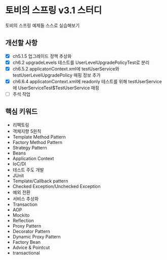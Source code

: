 # 토비의 스프링 v3.1 스터디
토비의 스프링 예제들 스스로 실습해보기

## 개선할 사항
- [x] ch5.1.5 업그레이드 정책 추상화
- [x] ch6.2 upgradeLevels 테스트를 UserLevelUpgradePolicyTest로 분리
- [x] ch6.5.2 applicatonContext.xml에 testUserService와 testUserLevelUpgradePolicy 매핑 정보 추가
- [x] ch6.6.4 applicatonContext.xml에 readonly 테스트를 위해 testUserService에 UserServiceTest$TestUserService 매핑
- [ ] 주석 작업

## 핵심 키워드
- 리팩토링
- 객체지향 5원칙
- Template Method Pattern
- Factory Method Pattern
- Strategy Pattern
- Beans
- Application Context
- IoC/DI
- 테스트 주도 개발
- JUnit
- Template/Callback pattern
- Checked Exception/Unchecked Exception
- 예외 전환
- 서비스 추상화
- Transaction
- AOP
- Mockito
- Reflection
- Proxy Pattern
- Decorator Pattern
- Dynamic Proxy Pattern
- Factory Bean
- Advice & Pointcut
- transactional